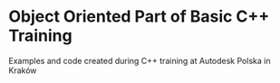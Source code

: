 Object Oriented Part of Basic C++ Training
=======

Examples and code created during C++ training at Autodesk Polska in Kraków
